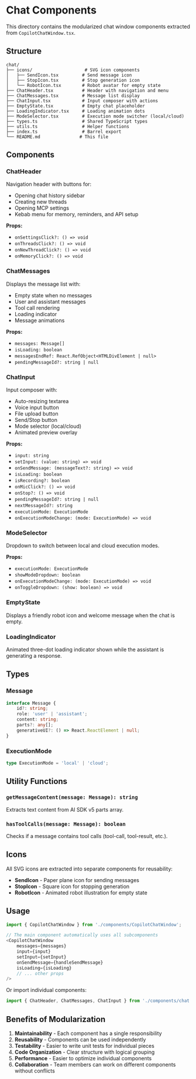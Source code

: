 # Chat Components

This directory contains the modularized chat window components extracted from `CopilotChatWindow.tsx`.

## Structure

```
chat/
├── icons/                    # SVG icon components
│   ├── SendIcon.tsx         # Send message icon
│   ├── StopIcon.tsx         # Stop generation icon
│   └── RobotIcon.tsx        # Robot avatar for empty state
├── ChatHeader.tsx           # Header with navigation and menu
├── ChatMessages.tsx         # Message list display
├── ChatInput.tsx            # Input composer with actions
├── EmptyState.tsx           # Empty chat placeholder
├── LoadingIndicator.tsx     # Loading animation dots
├── ModeSelector.tsx         # Execution mode switcher (local/cloud)
├── types.ts                 # Shared TypeScript types
├── utils.ts                 # Helper functions
├── index.ts                 # Barrel export
└── README.md               # This file
```

## Components

### ChatHeader
Navigation header with buttons for:
- Opening chat history sidebar
- Creating new threads
- Opening MCP settings
- Kebab menu for memory, reminders, and API setup

**Props:**
- `onSettingsClick?: () => void`
- `onThreadsClick?: () => void`
- `onNewThreadClick?: () => void`
- `onMemoryClick?: () => void`

### ChatMessages
Displays the message list with:
- Empty state when no messages
- User and assistant messages
- Tool call rendering
- Loading indicator
- Message animations

**Props:**
- `messages: Message[]`
- `isLoading: boolean`
- `messagesEndRef: React.RefObject<HTMLDivElement | null>`
- `pendingMessageId?: string | null`

### ChatInput
Input composer with:
- Auto-resizing textarea
- Voice input button
- File upload button
- Send/Stop button
- Mode selector (local/cloud)
- Animated preview overlay

**Props:**
- `input: string`
- `setInput: (value: string) => void`
- `onSendMessage: (messageText?: string) => void`
- `isLoading: boolean`
- `isRecording?: boolean`
- `onMicClick?: () => void`
- `onStop?: () => void`
- `pendingMessageId?: string | null`
- `nextMessageId?: string`
- `executionMode: ExecutionMode`
- `onExecutionModeChange: (mode: ExecutionMode) => void`

### ModeSelector
Dropdown to switch between local and cloud execution modes.

**Props:**
- `executionMode: ExecutionMode`
- `showModeDropdown: boolean`
- `onExecutionModeChange: (mode: ExecutionMode) => void`
- `onToggleDropdown: (show: boolean) => void`

### EmptyState
Displays a friendly robot icon and welcome message when the chat is empty.

### LoadingIndicator
Animated three-dot loading indicator shown while the assistant is generating a response.

## Types

### Message
```typescript
interface Message {
    id?: string;
    role: 'user' | 'assistant';
    content: string;
    parts?: any[];
    generativeUI?: () => React.ReactElement | null;
}
```

### ExecutionMode
```typescript
type ExecutionMode = 'local' | 'cloud';
```

## Utility Functions

### `getMessageContent(message: Message): string`
Extracts text content from AI SDK v5 parts array.

### `hasToolCalls(message: Message): boolean`
Checks if a message contains tool calls (tool-call, tool-result, etc.).

## Icons

All SVG icons are extracted into separate components for reusability:
- **SendIcon** - Paper plane icon for sending messages
- **StopIcon** - Square icon for stopping generation
- **RobotIcon** - Animated robot illustration for empty state

## Usage

```typescript
import { CopilotChatWindow } from './components/CopilotChatWindow';

// The main component automatically uses all subcomponents
<CopilotChatWindow
    messages={messages}
    input={input}
    setInput={setInput}
    onSendMessage={handleSendMessage}
    isLoading={isLoading}
    // ... other props
/>
```

Or import individual components:

```typescript
import { ChatHeader, ChatMessages, ChatInput } from './components/chat';
```

## Benefits of Modularization

1. **Maintainability** - Each component has a single responsibility
2. **Reusability** - Components can be used independently
3. **Testability** - Easier to write unit tests for individual pieces
4. **Code Organization** - Clear structure with logical grouping
5. **Performance** - Easier to optimize individual components
6. **Collaboration** - Team members can work on different components without conflicts
